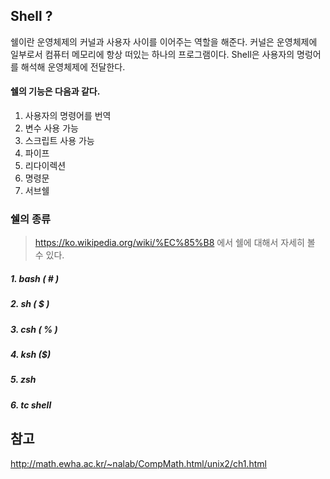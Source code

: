 ## Shell ?

쉘이란 운영체제의 커널과 사용자 사이를 이어주는 역할을 해준다. 커널은 운영체제에 일부로서 컴퓨터 메모리에 항상 떠있는 하나의 프로그램이다. Shell은 사용자의 명렁어를 해석해 운영체제에 전달한다.



#### 쉘의 기능은 다음과 같다.

1. 사용자의 명령어를 번역
2. 변수 사용 가능
3. 스크립트 사용 가능
4. 파이프
5. 리다이렉션
6. 명령문
7. 서브쉘



### 쉘의 종류

> https://ko.wikipedia.org/wiki/%EC%85%B8 에서 쉘에 대해서 자세히 볼 수 있다.

##### 1. bash ( # ) 

##### 2. sh ( $ )

##### 3. csh ( % )

##### 4. ksh ($)

##### 5. zsh

##### 6. tc shell



## 참고

http://math.ewha.ac.kr/~nalab/CompMath.html/unix2/ch1.html